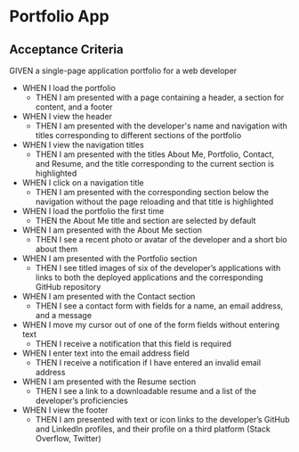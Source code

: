 # Portfolio App

## Acceptance Criteria
GIVEN a single-page application portfolio for a web developer
- WHEN I load the portfolio
  - THEN I am presented with a page containing a header, a section for content, and a footer
- WHEN I view the header
  - THEN I am presented with the developer's name and navigation with titles corresponding to different sections of the portfolio
- WHEN I view the navigation titles
  - THEN I am presented with the titles About Me, Portfolio, Contact, and Resume, and the title corresponding to the current section is highlighted
- WHEN I click on a navigation title
  - THEN I am presented with the corresponding section below the navigation without the page reloading and that title is highlighted
- WHEN I load the portfolio the first time
  - THEN the About Me title and section are selected by default
- WHEN I am presented with the About Me section
  - THEN I see a recent photo or avatar of the developer and a short bio about them
- WHEN I am presented with the Portfolio section
  - THEN I see titled images of six of the developer’s applications with links to both the deployed applications and the corresponding GitHub repository
- WHEN I am presented with the Contact section
  - THEN I see a contact form with fields for a name, an email address, and a message
- WHEN I move my cursor out of one of the form fields without entering text
  - THEN I receive a notification that this field is required
- WHEN I enter text into the email address field
  - THEN I receive a notification if I have entered an invalid email address
- WHEN I am presented with the Resume section
  - THEN I see a link to a downloadable resume and a list of the developer’s proficiencies
- WHEN I view the footer
  - THEN I am presented with text or icon links to the developer’s GitHub and LinkedIn profiles, and their profile on a third platform (Stack Overflow, Twitter) 